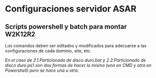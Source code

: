 # Configuraciones servidor ASAR

## Scripts powershell y batch para montar W2K12R2

Los comandos deben ser editados y modificados para adecuarse a las configuraciones de cada dominio, site, etc.

*En el caso de 2.1.Particionado de disco duro.bat y 2.2.Particionado de disco duro.ps1 son dos formas de hacer lo mismo (una en CMD y otra en Powershell) pero se hace una u otra.*

